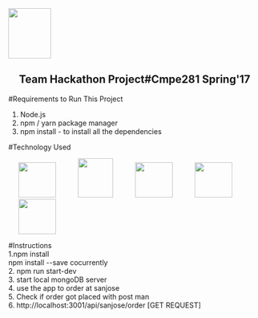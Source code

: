 <img src="http://i65.tinypic.com/1534nee.jpg" height="100" width="85">
<p align="center">
  <h2 align="center">Team Hackathon Project#Cmpe281 Spring'17</h2>
</p>


#Requirements to Run This Project

1. Node.js
2. npm / yarn package manager
3. npm install - to install all the dependencies

#Technology Used

<img src="http://i66.tinypic.com/2008av7.png" height="70" width="75" hspace="20" > <img src="http://i68.tinypic.com/2yl74n4.png" height="78" width="70" hspace="20"> <img src="http://i68.tinypic.com/2djug7o.png" height="70" width="75" hspace="20"> <img src="http://i64.tinypic.com/xqm93q.png" height="70" width="75" hspace="20"> <img src="http://i66.tinypic.com/2vkaqe9.png" height="70" width="75" hspace="20">


#Instructions <br />
1.npm install <br />
   npm install --save cocurrently <br />
2. npm run start-dev <br />
3. start local mongoDB server <br />
4. use the app to order at sanjose <br />
5. Check if order got placed with post man <br />
6. http://localhost:3001/api/sanjose/order [GET REQUEST] 


